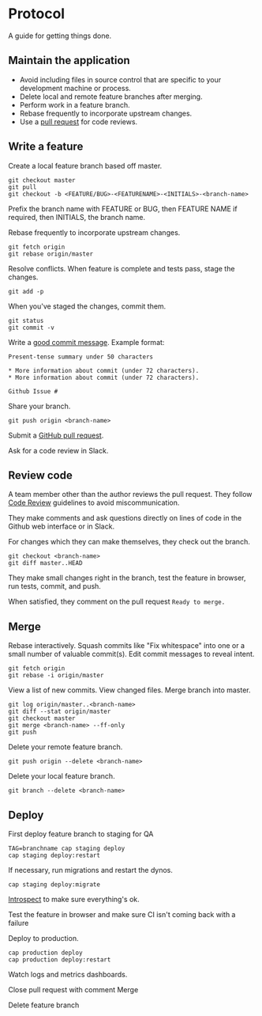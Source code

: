 Protocol
========

A guide for getting things done.

Maintain the application
------------------------

* Avoid including files in source control that are specific to your
  development machine or process.
* Delete local and remote feature branches after merging.
* Perform work in a feature branch.
* Rebase frequently to incorporate upstream changes.
* Use a [pull request](http://goo.gl/Kmdee) for code reviews.

Write a feature
---------------

Create a local feature branch based off master.

    git checkout master
    git pull
    git checkout -b <FEATURE/BUG>-<FEATURENAME>-<INITIALS>-<branch-name>

Prefix the branch name with FEATURE or BUG, then FEATURE NAME if required, then INITIALS, the branch name.

Rebase frequently to incorporate upstream changes.

    git fetch origin
    git rebase origin/master

Resolve conflicts. When feature is complete and tests pass, stage the changes.

    git add -p

When you've staged the changes, commit them.

    git status
    git commit -v

Write a [good commit message](http://goo.gl/w11us). Example format:

    Present-tense summary under 50 characters

    * More information about commit (under 72 characters).
    * More information about commit (under 72 characters).

    Github Issue #

Share your branch.

    git push origin <branch-name>

Submit a [GitHub pull request](http://goo.gl/Kmdee).

Ask for a code review in Slack.

Review code
-----------

A team member other than the author reviews the pull request. They follow
[Code Review](https://github.com/revelation/revelation-project/wiki/Code-Review) guidelines to avoid
miscommunication.

They make comments and ask questions directly on lines of code in the Github
web interface or in Slack.

For changes which they can make themselves, they check out the branch.

    git checkout <branch-name>
    git diff master..HEAD

They make small changes right in the branch, test the feature in browser,
run tests, commit, and push.

When satisfied, they comment on the pull request `Ready to merge.`

Merge
-----

Rebase interactively. Squash commits like "Fix whitespace" into one or a
small number of valuable commit(s). Edit commit messages to reveal intent.

    git fetch origin
    git rebase -i origin/master

View a list of new commits. View changed files. Merge branch into master.

    git log origin/master..<branch-name>
    git diff --stat origin/master
    git checkout master
    git merge <branch-name> --ff-only
    git push

Delete your remote feature branch.

    git push origin --delete <branch-name>

Delete your local feature branch.

    git branch --delete <branch-name>

Deploy
------

First deploy feature branch to staging for QA

    TAG=branchname cap staging deploy
    cap staging deploy:restart

If necessary, run migrations and restart the dynos.

    cap staging deploy:migrate

[Introspect](http://goo.gl/tTgVF) to make sure everything's ok.

Test the feature in browser and make sure CI isn't coming back with a failure

Deploy to production.

    cap production deploy
    cap production deploy:restart

Watch logs and metrics dashboards.

Close pull request with comment Merge

Delete feature branch
